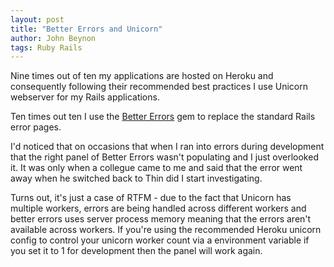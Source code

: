 ```yaml
---
layout: post
title: "Better Errors and Unicorn" 
author: John Beynon
tags: Ruby Rails
---
```


Nine times out of ten my applications are hosted on Heroku and consequently
following their recommended best practices I use Unicorn webserver for my Rails
applications. 

Ten times out ten I use the [Better Errors](https://github.com/charliesome/better_error) gem to replace the standard Rails
error pages.

<!--- more --->

I'd noticed that on occasions that when I ran into errors during development
that the right panel of Better Errors wasn't populating and I just overlooked it.
It was only when a collegue came to me and said that the error went away when he
switched back to Thin did I start investigating.

Turns out, it's just a case of RTFM - due to the fact that Unicorn has multiple
workers, errors are being handled across different workers and better errors uses
server process memory meaning that the errors aren't available across workers. If
you're using the recommended Heroku unicorn config to control your unicorn
worker count via a environment variable if you set it to 1 for development
then the panel will work again.
